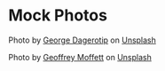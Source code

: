 # Mock Photos

Photo by <a href="https://unsplash.com/@dagerotip?utm_content=creditCopyText&utm_medium=referral&utm_source=unsplash">George Dagerotip</a> on <a href="https://unsplash.com/photos/a-television-sitting-on-top-of-a-table-in-a-room-nCtlTpTcw_c?utm_content=creditCopyText&utm_medium=referral&utm_source=unsplash">Unsplash</a>

Photo by <a href="https://unsplash.com/@geoffreymoffett?utm_content=creditCopyText&utm_medium=referral&utm_source=unsplash">Geoffrey Moffett</a> on <a href="https://unsplash.com/photos/red-and-black-theater-chairs-TFRezw7pQwI?utm_content=creditCopyText&utm_medium=referral&utm_source=unsplash">Unsplash</a>
